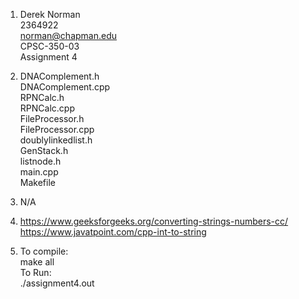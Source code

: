 1)  Derek Norman\
    2364922\
    norman@chapman.edu\
    CPSC-350-03\
    Assignment 4

2)  DNAComplement.h\
    DNAComplement.cpp\
    RPNCalc.h\
    RPNCalc.cpp\
    FileProcessor.h\
    FileProcessor.cpp\
    doublylinkedlist.h\
    GenStack.h\
    listnode.h\
    main.cpp\
    Makefile

3)  N/A

4)  https://www.geeksforgeeks.org/converting-strings-numbers-cc/ \
    https://www.javatpoint.com/cpp-int-to-string 
    
5)  To compile: \
        make all \
    To Run: \
        ./assignment4.out 
